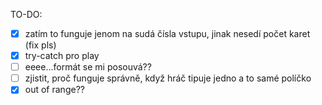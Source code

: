 TO-DO:
 - [x] zatím to funguje jenom na sudá čísla vstupu, jinak nesedí počet karet (fix pls)
 - [x] try-catch pro play
 - [ ] eeee...formát se mi posouvá??
 - [ ] zjistit, proč funguje správně, když hráč tipuje jedno a to samé políčko
 - [x] out of range??